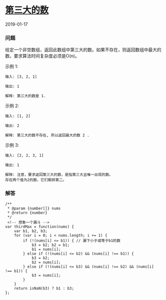 # [第三大的数](https://leetcode-cn.com/problems/third-maximum-number)
2019-01-17

### 问题

给定一个非空数组，返回此数组中第三大的数。如果不存在，则返回数组中最大的数。要求算法时间复杂度必须是O(n)。

示例 1:

```
输入: [3, 2, 1]

输出: 1

解释: 第三大的数是 1.
```
示例 2:

```
输入: [1, 2]

输出: 2

解释: 第三大的数不存在, 所以返回最大的数 2 .
```
示例 3:

```
输入: [2, 2, 3, 1]

输出: 1

解释: 注意，要求返回第三大的数，是指第三大且唯一出现的数。
存在两个值为2的数，它们都排第二。
```

### 解答

```
/**
 * @param {number[]} nums
 * @return {number}
 */
 <!-- 想象一个漏斗 -->
var thirdMax = function(nums) {
    var b1, b2, b3;
    for (var i = 0; i < nums.length; i += 1) {
        if (!(nums[i] <= b1)) { // 漏下小于或等于b1的数
            b3 = b2; b2 = b1;
            b1 = nums[i];
        } else if (!(nums[i] <= b2) && (nums[i] !== b1)) {
            b3 = b2;
            b2 = nums[i];
        } else if (!(nums[i] <= b3) && (nums[i] !== b2) && (nums[i] !== b1)) {
            b3 = nums[i];
        }
    }
    return isNaN(b3) ? b1 : b3;
};
```